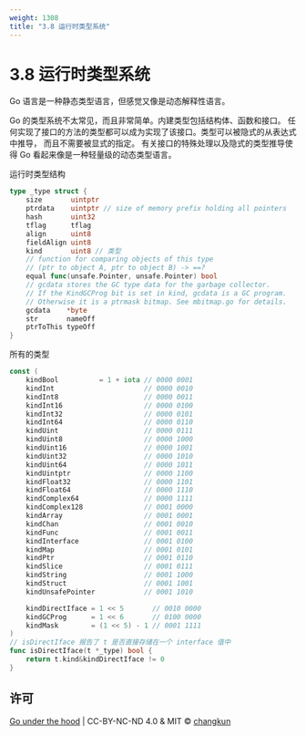 ```yaml
---
weight: 1308
title: "3.8 运行时类型系统"
---
```


# 3.8 运行时类型系统



Go 语言是一种静态类型语言，但感觉又像是动态解释性语言。

Go 的类型系统不太常见，而且非常简单。内建类型包括结构体、函数和接口。
任何实现了接口的方法的类型都可以成为实现了该接口。类型可以被隐式的从表达式中推导，
而且不需要被显式的指定。
有关接口的特殊处理以及隐式的类型推导使得 Go 看起来像是一种轻量级的动态类型语言。

运行时类型结构

```go
type _type struct {
	size       uintptr
	ptrdata    uintptr // size of memory prefix holding all pointers
	hash       uint32
	tflag      tflag
	align      uint8
	fieldAlign uint8
	kind       uint8 // 类型
	// function for comparing objects of this type
	// (ptr to object A, ptr to object B) -> ==?
	equal func(unsafe.Pointer, unsafe.Pointer) bool
	// gcdata stores the GC type data for the garbage collector.
	// If the KindGCProg bit is set in kind, gcdata is a GC program.
	// Otherwise it is a ptrmask bitmap. See mbitmap.go for details.
	gcdata    *byte
	str       nameOff
	ptrToThis typeOff
}
```

所有的类型

```go
const (
	kindBool          = 1 + iota // 0000 0001
	kindInt                      // 0000 0010
	kindInt8                     // 0000 0011
	kindInt16                    // 0000 0100
	kindInt32                    // 0000 0101
	kindInt64                    // 0000 0110
	kindUint                     // 0000 0111
	kindUint8                    // 0000 1000
	kindUint16                   // 0000 1001
	kindUint32                   // 0000 1010
	kindUint64                   // 0000 1011
	kindUintptr                  // 0000 1100
	kindFloat32                  // 0000 1101
	kindFloat64                  // 0000 1110
	kindComplex64                // 0000 1111
	kindComplex128               // 0001 0000
	kindArray                    // 0001 0001
	kindChan                     // 0001 0010
	kindFunc                     // 0001 0011
	kindInterface                // 0001 0100
	kindMap                      // 0001 0101
	kindPtr                      // 0001 0110
	kindSlice                    // 0001 0111
	kindString                   // 0001 1000
	kindStruct                   // 0001 1001
	kindUnsafePointer            // 0001 1010

	kindDirectIface = 1 << 5       // 0010 0000
	kindGCProg      = 1 << 6       // 0100 0000
	kindMask        = (1 << 5) - 1 // 0001 1111
)
// isDirectIface 报告了 t 是否直接存储在一个 interface 值中
func isDirectIface(t *_type) bool {
	return t.kind&kindDirectIface != 0
}

```

## 许可

[Go under the hood](https://github.com/golang-design/under-the-hood) | CC-BY-NC-ND 4.0 & MIT &copy; [changkun](https://changkun.de)
